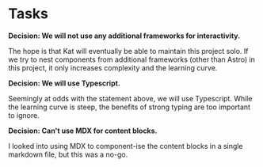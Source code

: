 # Tasks

**Decision: We will not use any additional frameworks for interactivity.**

The hope is that Kat will eventually be able to maintain this project solo. If we try to nest components from additional frameworks (other than Astro) in this project, it only increases complexity and the learning curve.

**Decision: We will use Typescript.**

Seemingly at odds with the statement above, we will use Typescript. While the learning curve is steep, the benefits of strong typing are too important to ignore.

**Decision: Can't use MDX for content blocks.**

I looked into using MDX to component-ise the content blocks in a single markdown file, but this was a no-go.
